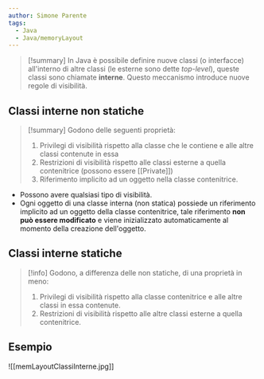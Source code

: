 ```yaml
---
author: Simone Parente
tags:
  - Java
  - Java/memoryLayout
---
```


>[!summary] 
>In Java è possibile definire nuove classi (o interfacce) all'interno di altre classi (le esterne sono dette  *top-level*), queste classi sono chiamate **interne**. Questo meccanismo introduce nuove regole di visibilità.

## Classi interne non statiche
>[!summary] 
>Godono delle seguenti proprietà:
>1. Privilegi di visibilità rispetto alla classe che le contiene e alle altre classi contenute in essa
>2. Restrizioni di visibilità rispetto alle classi esterne a quella contenitrice (possono essere [[Private]])
>3. Riferimento implicito ad un oggetto nella classe contenitrice.

- Possono avere qualsiasi tipo di visibilità.
- Ogni oggetto di una classe interna (non statica) possiede un riferimento implicito ad un oggetto della classe contenitrice, tale riferimento **non può essere modificato** e viene inizializzato automaticamente al momento della creazione dell'oggetto.
## Classi interne statiche
>[!info] 
>Godono, a differenza delle non statiche, di una proprietà in meno:
>1. Privilegi di visibilità rispetto alla classe contenitrice e alle altre classi in essa contenute.
>2. Restrizioni di visibilità rispetto alle altre classi esterne a quella contenitrice.

## Esempio
![[memLayoutClassiInterne.jpg]]